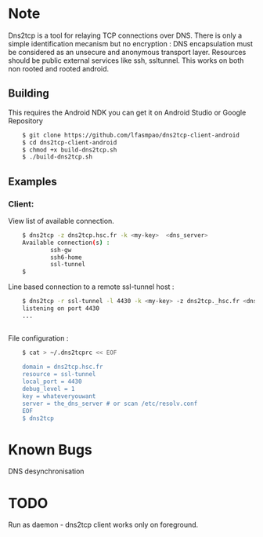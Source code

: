 
# Note

Dns2tcp is a tool for relaying TCP connections over DNS. There is only
a simple identification mecanism but no encryption : DNS encapsulation
must be considered as an unsecure and anonymous transport
layer. Resources should be public external services like ssh,
ssltunnel. This works on both non rooted and rooted android.


## Building
This requires the Android NDK you can get it on Android Studio or Google Repository

```sh
	$ git clone https://github.com/lfasmpao/dns2tcp-client-android
	$ cd dns2tcp-client-android
	$ chmod +x build-dns2tcp.sh
	$ ./build-dns2tcp.sh
```

## Examples

### Client:

View list of available connection.
```sh
	$ dns2tcp -z dns2tcp.hsc.fr -k <my-key>  <dns_server>
	Available connection(s) :
	        ssh-gw
	        ssh6-home
	        ssl-tunnel
	$
```
Line based connection to a remote ssl-tunnel host :
```sh
	$ dns2tcp -r ssl-tunnel -l 4430 -k <my-key> -z dns2tcp._hsc.fr <dns_server>
	listening on port 4430
	...
	
```
File configuration :
```sh
	$ cat > ~/.dns2tcprc << EOF
	
	domain = dns2tcp.hsc.fr
	resource = ssl-tunnel
	local_port = 4430
	debug_level = 1
	key = whateveryouwant
	server = the_dns_server # or scan /etc/resolv.conf
	EOF
	$ dns2tcp
```


# Known Bugs

DNS desynchronisation

# TODO

Run as daemon - dns2tcp client works only on foreground.
